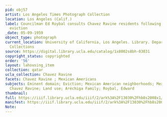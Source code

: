 ```yaml
---
pid: obj57
artist: Los Angeles Times Photograph Collection
location: Los Angeles (Calif.)
label: Councilman Ed Roybal consults Chavez Ravine residents following their forcible
  eviction
_date: 05-09-1959
object_type: photograph
current_location: University of California, Los Angeles. Library. Department of Special
  Collections
source: https://digital.library.ucla.edu/catalog/1x8002s8bh-03031
copyright_status: copyrighted
order: '56'
layout: lahousing_item
collection: qatar
ucla_collection: Chavez Ravine
facets: Chavez Ravine ; Mexican Americans
subjects: Eminent domain; Eviction; Mexican American neighborhoods; Mexican Americans;
  Chavez Ravine; Land use; Aréchiga Family; Roybal, Edward
thumbnail:
full: https://iiif.library.ucla.edu/iiif/2/ark%3A%2F13030%2Fhb8s2008x1/full/600,/0/default.jpg
manifest: https://iiif.library.ucla.edu/iiif/2/ark%3A%2F13030%2Fhb8s2008x1/full/600,/0/default.jpg
Note:
---
```

